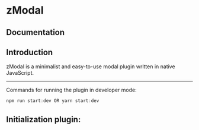 zModal
====
Documentation
---
Introduction
---
zModal is a minimalist and easy-to-use modal plugin written in native JavaScript.
***
Commands for running the plugin in developer mode:
```js
npm run start:dev OR yarn start:dev
```
Initialization plugin:
---
